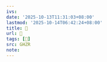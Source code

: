 ```yaml
---
ivs:
date: '2025-10-13T11:31:03+08:00'
lastmod: '2025-10-14T06:42:24+08:00'
title: 󰨄
url: 󰨄
tags: [𧲗]
src: GHZR
note:
---
```


